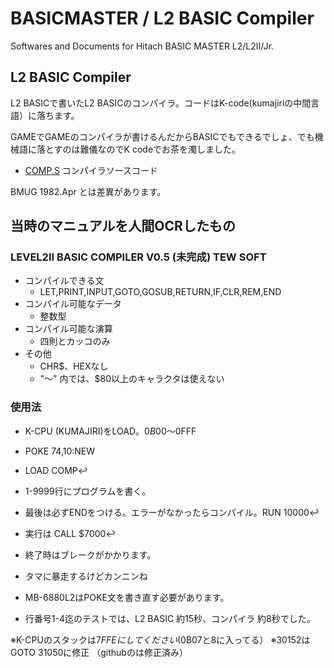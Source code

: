 # BASICMASTER / L2 BASIC Compiler

Softwares and Documents for Hitach BASIC MASTER L2/L2II/Jr.

## L2 BASIC Compiler

L2 BASICで書いたL2 BASICのコンパイラ。コードはK-code(kumajiriの中間言語）に落ちます。

GAMEでGAMEのコンパイラが書けるんだからBASICでもできるでしょ、でも機械語に落とすのは難儀なのでK codeでお茶を濁しました。

- [COMP.S](COMP.S) コンパイラソースコード

BMUG 1982.Apr とは差異があります。

## 当時のマニュアルを人間OCRしたもの

### LEVEL2II BASIC COMPILER V0.5 (未完成) TEW SOFT

- コンパイルできる文
    - LET,PRINT,INPUT,GOTO,GOSUB,RETURN,IF,CLR,REM,END
- コンパイル可能なデータ
    - 整数型
- コンパイル可能な演算
    - 四則とカッコのみ
- その他
    - CHR$、HEXなし
    - "〜" 内では、$80以上のキャラクタは使えない

### 使用法

- K-CPU (KUMAJIRI)をLOAD。$0B00〜$0FFF
- POKE $74,$10:NEW
- LOAD COMP↩️

- 1-9999行にプログラムを書く。
- 最後は必ずENDをつける。エラーがなかったらコンパイル。RUN 10000↩️
- 実行は CALL $7000↩️
- 終了時はブレークがかかります。
- タマに暴走するけどカンニンね

- MB-6880L2はPOKE文を書き直す必要があります。
- 行番号1-4迄のテストでは、L2 BASIC 約15秒、コンパイラ 約8秒でした。

※K-CPUのスタックは$7FFEにしてください($0B07と8に入ってる）
※30152はGOTO 31050に修正 （githubのは修正済み）



